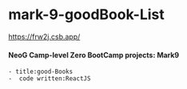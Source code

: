 # mark-9-goodBook-List
https://frw2j.csb.app/
#### NeoG Camp-level Zero BootCamp projects: Mark9
    - title:good-Books
    -  code written:ReactJS
